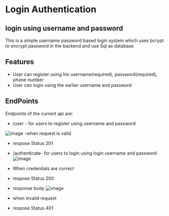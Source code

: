 # Login Authentication
## login using username and password 

This is a simple username password based login system which uses bcrypt to encrypt password in the backend and use Sql as database 


## Features

- User can register using his username(required), password(required), phone number
- User can login using the earlier username and password


## EndPoints

Endpoints of the current api are:

- /user - for users to register using username and password 

![image](https://user-images.githubusercontent.com/60959718/124639052-50b7e380-dea9-11eb-80ee-020b2b85a31b.png)
-when request is valid
- respose Status 201

- /authenticate- for users to login using login username and password
 ![image](https://user-images.githubusercontent.com/60959718/124638162-434e2980-dea8-11eb-852f-fe5a23854660.png)
- When credentials are correct
- respose Status 200
- response body
 ![image](https://user-images.githubusercontent.com/60959718/124638496-a63fc080-dea8-11eb-998f-d904202a544b.png)
- when invalid request  
-  respose Status 401
